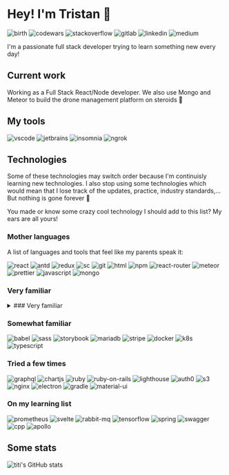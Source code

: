 # Hey! I'm Tristan 👋

![birth](https://img.shields.io/badge/v1-August%202000-orange?style=for-the-badge)
![codewars](https://img.shields.io/badge/-codewars-B1361E?style=for-the-badge&logo=codewars&logoColor=white&link=https://www.codewars.com/users/PlayBossWar)
![stackoverflow](https://img.shields.io/badge/-stackoverflow-F58025?style=for-the-badge&logo=stackoverflow&logoColor=white&link=https://stackoverflow.com/users/11750453/trisma)
![gitlab](https://img.shields.io/badge/-gitlab-FCA121?style=for-the-badge&logo=gitlab&logoColor=white&link=https://gitlab.com/TristanVermeesch)
![linkedin](https://img.shields.io/badge/-linkedin-0A66C2?style=for-the-badge&logo=linkedin&logoColor=white&link=https://www.linkedin.com/in/tristanvermeesch/)
![medium](https://img.shields.io/badge/-medium-000000?style=for-the-badge&logo=medium&logoColor=white&link=https://medium.com/@tristanvermeesch)

I'm a passionate full stack developer trying to learn something new every day!

## Current work

Working as a Full Stack React/Node developer. We also use Mongo and Meteor to build the drone management platform on steroids 🚀

## My tools

![vscode](https://img.shields.io/badge/-vscode-007ACC?style=for-the-badge&logo=visual-studio-code&logoColor=white)
![jetbrains](https://img.shields.io/badge/-jetbrains-000000?style=for-the-badge&logo=jetbrains&logoColor=white)
![insomnia](https://img.shields.io/badge/-insomnia-5849BE?style=for-the-badge&logo=insomnia&logoColor=white)
![ngrok](https://img.shields.io/badge/-ngrok-1F1E37?style=for-the-badge&logo=ngrok&logoColor=white)

## Technologies

Some of these technologies may switch order because I'm continuisly learning new technologies. I also stop using some technologies which would mean that I lose track of the updates, practice, industry standards,... But nothing is gone forever 🌟

You made or know some crazy cool technology I should add to this list? My ears are all yours!

### Mother languages

A list of languages and tools that feel like my parents speak it:

![react](https://img.shields.io/badge/-React-45b8d8?style=for-the-badge&logo=react&logoColor=white)
![antd](https://img.shields.io/badge/-antd-0170FE?style=for-the-badge&logo=ant-design&logoColor=white)
![redux](https://img.shields.io/badge/-Redux-764ABC?style=for-the-badge&logo=redux&logoColor=white)
![sc](https://img.shields.io/badge/-Styled_Components-db7092?style=for-the-badge&logo=styled-components&logoColor=white)
![git](https://img.shields.io/badge/-Git-F05032?style=for-the-badge&logo=git&logoColor=white)
![html](https://img.shields.io/badge/-HTML5-E34F26?style=for-the-badge&logo=html5&logoColor=white)
![npm](https://img.shields.io/badge/-NPM-CB3837?style=for-the-badge&logo=npm&logoColor=white)
![react-router](https://img.shields.io/badge/-react%20router-CA4245?style=for-the-badge&logo=react-router&logoColor=white)
![meteor](https://img.shields.io/badge/-Meteor-DE4F4F?style=for-the-badge&logo=meteor&logoColor=white)
![prettier](https://img.shields.io/badge/-Prettier-F7B93E?style=for-the-badge&logo=prettier&logoColor=white)
![javascript](https://img.shields.io/badge/-javascript-F7DF1E?style=for-the-badge&logo=javascript&logoColor=white)
![mongo](https://img.shields.io/badge/-MongoDB-13aa52?style=for-the-badge&logo=mongodb&logoColor=white)

### Very familiar

<details>
  <summary>### Very familiar</summary>

![java](https://img.shields.io/badge/-java-007396?style=for-the-badge&logo=java&logoColor=white)
![linux](https://img.shields.io/badge/-linux-FCC624?style=for-the-badge&logo=linux&logoColor=white)
![node](https://img.shields.io/badge/-Nodejs-43853d?style=for-the-badge&logo=node.js&logoColor=white)
![sentry](https://img.shields.io/badge/-sentry-362D59?style=for-the-badge&logo=sentry&logoColor=white)
![eslint](https://img.shields.io/badge/-eslint-4B32C3?style=for-the-badge&logo=eslint&logoColor=white)
![cypress](https://img.shields.io/badge/-cypress-17202C?style=for-the-badge&logo=cypress&logoColor=white)
![jest](https://img.shields.io/badge/-jest-C21325?style=for-the-badge&logo=jest&logoColor=white)
![maven](https://img.shields.io/badge/-Maven-C71A36?style=for-the-badge&logo=apache-maven&logoColor=white)
![redis](https://img.shields.io/badge/-redis-DC382D?style=for-the-badge&logo=redis&logoColor=white)
</details>

### Somewhat familiar

![babel](https://img.shields.io/badge/-babel-F9DC3E?style=for-the-badge&logo=babel&logoColor=white)
![sass](https://img.shields.io/badge/-Sass-E434AA?style=for-the-badge&logo=sass&logoColor=white)
![storybook](https://img.shields.io/badge/-Storybook-FF4785?style=for-the-badge&logo=storybook&logoColor=white)
![mariadb](https://img.shields.io/badge/-mariadb-003545?style=for-the-badge&logo=mariadb&logoColor=white)
![stripe](https://img.shields.io/badge/-stripe-008CDD?style=for-the-badge&logo=stripe&logoColor=white)
![docker](https://img.shields.io/badge/-docker-2496ED?style=for-the-badge&logo=docker&logoColor=white)
![k8s](https://img.shields.io/badge/-k8s-326CE5?style=for-the-badge&logo=kubernetes&logoColor=white)
![typescript](https://img.shields.io/badge/-typescript-3178C6?style=for-the-badge&logo=typescript&logoColor=white)

### Tried a few times

![graphql](https://img.shields.io/badge/-GraphQL-E434AA?style=for-the-badge&logo=graphql&logoColor=white)
![chartjs](https://img.shields.io/badge/-ChartJS-FF6384?style=for-the-badge&logo=chart-dot-js&logoColor=white)
![ruby](https://img.shields.io/badge/-ruby-CC342D?style=for-the-badge&logo=ruby&logoColor=white)
![ruby-on-rails](https://img.shields.io/badge/-Ruby%20On%20Rails-CC0000?style=for-the-badge&logo=ruby-on-rails&logoColor=white)
![lighthouse](https://img.shields.io/badge/-lighthouse-F44B21?style=for-the-badge&logo=lighthouse&logoColor=white)
![auth0](https://img.shields.io/badge/-auth0-EB5424?style=for-the-badge&logo=auth0&logoColor=white)
![s3](https://img.shields.io/badge/-s3-569A31?style=for-the-badge&logo=amazon-s3&logoColor=white)
![nginx](https://img.shields.io/badge/-nginx-009639?style=for-the-badge&logo=nginx&logoColor=white)
![electron](https://img.shields.io/badge/-electron-47848F?style=for-the-badge&logo=electron&logoColor=white)
![gradle](https://img.shields.io/badge/-gradle-02303A?style=for-the-badge&logo=gradle&logoColor=white)
![material-ui](https://img.shields.io/badge/-material%20ui-0081CB?style=for-the-badge&logo=material-ui&logoColor=white)

### On my learning list

![prometheus](https://img.shields.io/badge/-prometheus-E6522C?style=for-the-badge&logo=prometheus&logoColor=white)
![svelte](https://img.shields.io/badge/-svelte-FF3E00?style=for-the-badge&logo=svelte&logoColor=white)
![rabbit-mq](https://img.shields.io/badge/-rabbitmq-FF6600?style=for-the-badge&logo=rabbitmq&logoColor=white)
![tensorflow](https://img.shields.io/badge/-tensorfow-FF6F00?style=for-the-badge&logo=tensorflow&logoColor=white)
![spring](https://img.shields.io/badge/-spring-6DB33F?style=for-the-badge&logo=spring&logoColor=white)
![swagger](https://img.shields.io/badge/-swagger-85EA2D?style=for-the-badge&logo=swagger&logoColor=white)
![cpp](https://img.shields.io/badge/-c++-00599C?style=for-the-badge&logo=cplusplus&logoColor=white)
![apollo](https://img.shields.io/badge/-apollo-311C87?style=for-the-badge&logo=apollo-graphql&logoColor=white)

## Some stats
![titi's GitHub stats](https://github-readme-stats.vercel.app/api?username=titivermeesch&show_icons=true&theme=radical&include_all_commits=true&border_radius=20)
